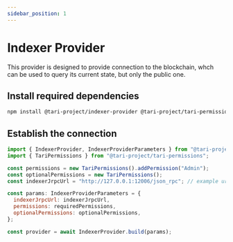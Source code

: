 ```yaml
---
sidebar_position: 1
---
```


# Indexer Provider

This provider is designed to provide connection to the blockchain, whch can be used to query its current state, but only the public one.

## Install required dependencies

```bash npm2yarn
npm install @tari-project/indexer-provider @tari-project/tari-permissions
```

## Establish the connection

```js
import { IndexerProvider, IndexerProviderParameters } from "@tari-project/indexer-provider";
import { TariPermissions } from "@tari-project/tari-permissions";

const permissions = new TariPermissions().addPermission("Admin");
const optionalPermissions = new TariPermissions();
const indexerJrpcUrl = "http://127.0.0.1:12006/json_rpc"; // example url

const params: IndexerProviderParameters = {
  indexerJrpcUrl: indexerJrpcUrl,
  permissions: requiredPermissions,
  optionalPermissions: optionalPermissions,
};

const provider = await IndexerProvider.build(params);
```
